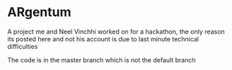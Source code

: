 # ARgentum
A project me and Neel Vinchhi worked on for a hackathon, the only reason its posted here and not his account is due to last minute technical difficulties

The code is in the master branch which is not the default branch
